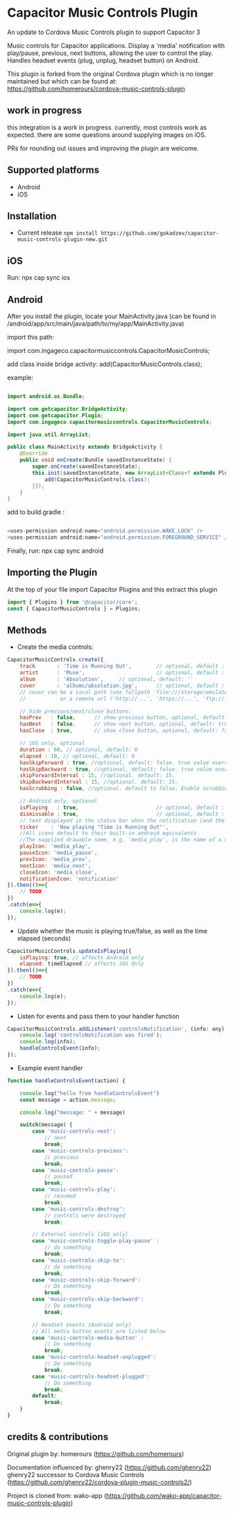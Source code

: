# Capacitor Music Controls Plugin

An update to Cordova Music Controls plugin to support Capacitor 3

Music controls for Capacitor applications. Display a 'media' notification with play/pause, previous, next buttons, allowing the user to control the play. Handles headset events (plug, unplug, headset button) on Android.

This plugin is forked from the original Cordova plugin which is no longer maintained but which can be found at:
https://github.com/homerours/cordova-music-controls-plugin

##  work in progress

this integration is a work in progress. currently, most controls work as expected. there are some questions around supplying images on iOS.

PRs for rounding out issues and improving the plugin are welcome.

## Supported platforms

- Android
- iOS

## Installation

- Current release
`npm install https://github.com/gokadzev/capacitor-music-controls-plugin-new.git`

## iOS

Run:
npx cap sync ios

## Android

After you install the plugin, locate your MainActivity.java (can be found in /android/app/src/main/java/path/to/my/app/MainActivity.java)

import this path:

import com.ingageco.capacitormusiccontrols.CapacitorMusicControls;

add class inside bridge activity:
add(CapacitorMusicControls.class);

example:
```java

import android.os.Bundle;

import com.getcapacitor.BridgeActivity;
import com.getcapacitor.Plugin;
import com.ingageco.capacitormusiccontrols.CapacitorMusicControls;

import java.util.ArrayList;

public class MainActivity extends BridgeActivity {
    @Override
    public void onCreate(Bundle savedInstanceState) {
        super.onCreate(savedInstanceState);
        this.init(savedInstanceState, new ArrayList<Class<? extends Plugin>>() {{
            add(CapacitorMusicControls.class);
        }});
    }
}
```


add to build.gradle :

```java

<uses-permission android:name="android.permission.WAKE_LOCK" />
<uses-permission android:name="android.permission.FOREGROUND_SERVICE" />

```


Finally, run:
npx cap sync android


## Importing the Plugin

At the top of your file import Capacitor Plugins and this extract this plugin

```javascript
import { Plugins } from '@capacitor/core';
const { CapacitorMusicControls } = Plugins;
```

## Methods

- Create the media controls:
```javascript
CapacitorMusicControls.create({
	track       : 'Time is Running Out',		// optional, default : ''
	artist      : 'Muse',						// optional, default : ''
	album       : 'Absolution',     // optional, default: ''
 	cover       : 'albums/absolution.jpg',		// optional, default : nothing
	// cover can be a local path (use fullpath 'file:///storage/emulated/...', or only 'my_image.jpg' if my_image.jpg is in the www folder of your app)
	//			 or a remote url ('http://...', 'https://...', 'ftp://...')

	// hide previous/next/close buttons:
	hasPrev   : false,		// show previous button, optional, default: true
	hasNext   : false,		// show next button, optional, default: true
	hasClose  : true,		// show close button, optional, default: false

	// iOS only, optional
	duration : 60, // optional, default: 0
	elapsed : 10, // optional, default: 0
  	hasSkipForward : true, //optional, default: false. true value overrides hasNext.
  	hasSkipBackward : true, //optional, default: false. true value overrides hasPrev.
  	skipForwardInterval : 15, //optional. default: 15.
	skipBackwardInterval : 15, //optional. default: 15.
	hasScrubbing : false, //optional. default to false. Enable scrubbing from control center progress bar 

    // Android only, optional
    isPlaying   : true,							// optional, default : true
    dismissable : true,							// optional, default : false
	// text displayed in the status bar when the notification (and the ticker) are updated
	ticker	  : 'Now playing "Time is Running Out"',
	//All icons default to their built-in android equivalents
	//The supplied drawable name, e.g. 'media_play', is the name of a drawable found under android/res/drawable* folders
	playIcon: 'media_play',
	pauseIcon: 'media_pause',
	prevIcon: 'media_prev',
	nextIcon: 'media_next',
	closeIcon: 'media_close',
	notificationIcon: 'notification'
}).then(()=>{
	// TODO
})
.catch(e=>{
	console.log(e);
});
```

- Update whether the music is playing true/false, as well as the time elapsed (seconds)

```javascript
CapacitorMusicControls.updateIsPlaying({
    isPlaying: true, // affects Android only
    elapsed: timeElapsed // affects iOS Only
}).then(()=>{
	// TODO
})
.catch(e=>{
	console.log(e);
});
```

- Listen for events and pass them to your handler function

```javascript
CapacitorMusicControls.addListener('controlsNotification', (info: any) => {
    console.log('controlsNotification was fired');
    console.log(info);
    handleControlsEvent(info);
});
```



- Example event handler

```javascript
function handleControlsEvent(action) {

	console.log("hello from handleControlsEvent")
	const message = action.message;

	console.log("message: " + message)

	switch(message) {
		case 'music-controls-next':
			// next
			break;
		case 'music-controls-previous':
			// previous
			break;
		case 'music-controls-pause':
			// paused
			break;
		case 'music-controls-play':
			// resumed
			break;
		case 'music-controls-destroy':
			// controls were destroyed
			break;

		// External controls (iOS only)
		case 'music-controls-toggle-play-pause' :
			// do something
			break;
		case 'music-controls-skip-to':
			// do something
			break;
		case 'music-controls-skip-forward':
			// Do something
			break;
		case 'music-controls-skip-backward':
			// Do something
			break;

		// Headset events (Android only)
		// All media button events are listed below
		case 'music-controls-media-button' :
			// Do something
			break;
		case 'music-controls-headset-unplugged':
			// Do something
			break;
		case 'music-controls-headset-plugged':
			// Do something
			break;
		default:
			break;
	}
}
```

## credits & contributions

Original plugin by:
homerours (https://github.com/homerours)

Documentation influenced by:
ghenry22 (https://github.com/ghenry22)
ghenry22 successor to Cordova Music Controls (https://github.com/ghenry22/cordova-plugin-music-controls2/)

Project is cloned from: 
wako-app (https://github.com/wako-app/capacitor-music-controls-plugin)
